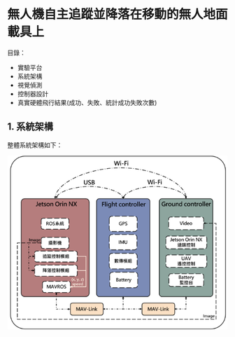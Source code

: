 # 無人機自主追蹤並降落在移動的無人地面載具上

目錄：
- 實驗平台
- 系統架構
- 視覺偵測
- 控制器設計
- 真實硬體飛行結果(成功、失敗、統計成功失敗次數)

## 1. 系統架構
整體系統架構如下：

![image](https://github.com/Slaung/UAV-Automatically-Lands/blob/main/Figure/Figure1.png)

